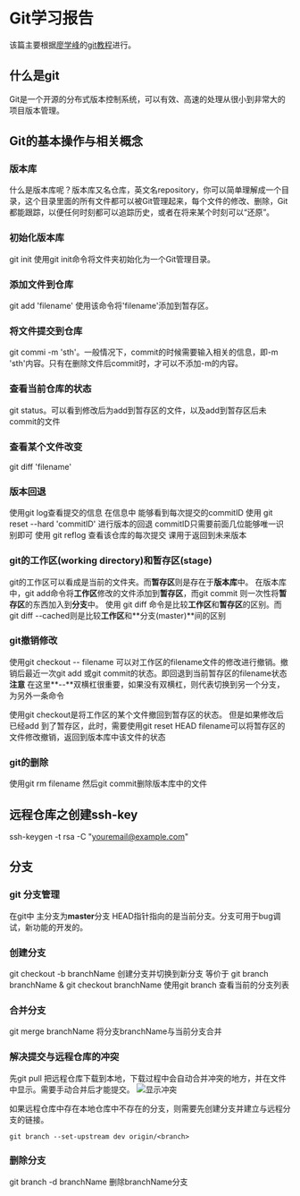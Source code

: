 # Git学习报告
该篇主要根据<a href="http://www.liaoxuefeng.com/" target="_blank">廖学峰</a>的<a href="http://www.liaoxuefeng.com/wiki/0013739516305929606dd18361248578c67b8067c8c017b000" target="_blank">git教程</a>进行。

## 什么是git
Git是一个开源的分布式版本控制系统，可以有效、高速的处理从很小到非常大的项目版本管理。

## Git的基本操作与相关概念
### 版本库
什么是版本库呢？版本库又名仓库，英文名repository，你可以简单理解成一个目录，这个目录里面的所有文件都可以被Git管理起来，每个文件的修改、删除，Git都能跟踪，以便任何时刻都可以追踪历史，或者在将来某个时刻可以“还原”。

### 初始化版本库
git init 使用git init命令将文件夹初始化为一个Git管理目录。

### 添加文件到仓库
git add 'filename' 使用该命令将'filename'添加到暂存区。

### 将文件提交到仓库
git commi -m 'sth'。一般情况下，commit的时候需要输入相关的信息，即-m 'sth'内容。只有在删除文件后commit时，才可以不添加-m的内容。

### 查看当前仓库的状态
git status。可以看到修改后为add到暂存区的文件，以及add到暂存区后未commit的文件

### 查看某个文件改变
git diff 'filename'

### 版本回退
使用git log查看提交的信息 在信息中 能够看到每次提交的commitID
使用 git reset --hard 'commitID' 进行版本的回退 commitID只需要前面几位能够唯一识别即可
使用 git reflog 查看该仓库的每次提交 课用于返回到未来版本

### git的工作区(working directory)和暂存区(stage)
git的工作区可以看成是当前的文件夹。而**暂存区**则是存在于**版本库**中。
在版本库中，git add命令将**工作区**修改的文件添加到**暂存区**，而git commit 则一次性将**暂存区**的东西加入到**分支**中。
使用 git diff 命令是比较**工作区**和**暂存区**的区别。而git diff --cached则是比较**工作区**和**分支(master)**间的区别

### git撤销修改
使用git checkout -- filename 可以对工作区的filename文件的修改进行撤销。撤销后最近一次git add 或git commit的状态。即回退到当前暂存区的filename状态
**注意** 在这里**--**双横杠很重要，如果没有双横杠，则代表切换到另一个分支，为另外一条命令

使用git checkout是将工作区的某个文件撤回到暂存区的状态。
但是如果修改后已经add 到了暂存区，此时，需要使用git reset HEAD filename可以将暂存区的文件修改撤销，返回到版本库中该文件的状态

### git的删除
使用git rm filename 然后git commit删除版本库中的文件

## 远程仓库之创建ssh-key
ssh-keygen -t rsa -C "youremail@example.com"

## 分支
### git 分支管理
在git中 主分支为**master**分支 HEAD指针指向的是当前分支。分支可用于bug调试，新功能的开发的。

### 创建分支
git checkout -b branchName 创建分支并切换到新分支
等价于 git branch branchName & git checkout branchName
使用git branch 查看当前的分支列表

### 合并分支
git merge branchName 将分支branchName与当前分支合并

### 解决提交与远程仓库的冲突
先git pull 把远程仓库下载到本地，下载过程中会自动合并冲突的地方，并在文件中显示。需要手动合并后才能提交。
![显示冲突](http://i2.muimg.com/1949/54825236ab60b413.png)

如果远程仓库中存在本地仓库中不存在的分支，则需要先创建分支并建立与远程分支的链接。

```
git branch --set-upstream dev origin/<branch>
```

### 删除分支

git branch -d branchName 删除branchName分支